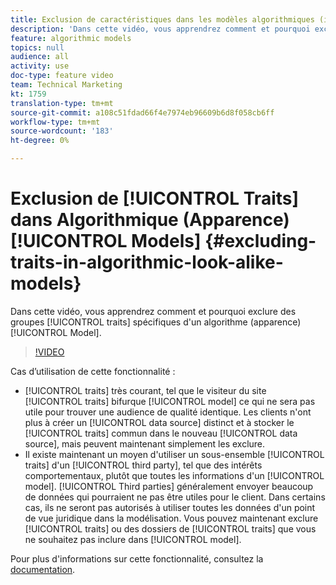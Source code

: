 ```yaml
---
title: Exclusion de caractéristiques dans les modèles algorithmiques (identiques)
description: 'Dans cette vidéo, vous apprendrez comment et pourquoi exclure des caractéristiques spécifiques (ou groupes de caractéristiques) d''un modèle algorithmique (ressemblance). '
feature: algorithmic models
topics: null
audience: all
activity: use
doc-type: feature video
team: Technical Marketing
kt: 1759
translation-type: tm+mt
source-git-commit: a108c51fdad66f4e7974eb96609b6d8f058cb6ff
workflow-type: tm+mt
source-wordcount: '183'
ht-degree: 0%

---
```



# Exclusion de [!UICONTROL Traits] dans Algorithmique (Apparence) [!UICONTROL Models] {#excluding-traits-in-algorithmic-look-alike-models}

Dans cette vidéo, vous apprendrez comment et pourquoi exclure des groupes [!UICONTROL traits] spécifiques d&#39;un algorithme (apparence) [!UICONTROL Model].

>[!VIDEO](https://video.tv.adobe.com/v/25569/?quality=12)

Cas d’utilisation de cette fonctionnalité :

* [!UICONTROL traits] très courant, tel que le visiteur du site [!UICONTROL traits] bifurque [!UICONTROL model] ce qui ne sera pas utile pour trouver une audience de qualité identique. Les clients n&#39;ont plus à créer un [!UICONTROL data source] distinct et à stocker le [!UICONTROL traits] commun dans le nouveau [!UICONTROL data source], mais peuvent maintenant simplement les exclure.
* Il existe maintenant un moyen d&#39;utiliser un sous-ensemble [!UICONTROL traits] d&#39;un [!UICONTROL third party], tel que des intérêts comportementaux, plutôt que toutes les informations d&#39;un [!UICONTROL model]. [!UICONTROL Third parties] généralement envoyer beaucoup de données qui pourraient ne pas être utiles pour le client. Dans certains cas, ils ne seront pas autorisés à utiliser toutes les données d&#39;un point de vue juridique dans la modélisation. Vous pouvez maintenant exclure [!UICONTROL traits] ou des dossiers de [!UICONTROL traits] que vous ne souhaitez pas inclure dans [!UICONTROL model].

Pour plus d&#39;informations sur cette fonctionnalité, consultez la [documentation](https://marketing.adobe.com/resources/help/en_US/aam/trait-exclusion-algo-models.html).